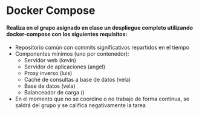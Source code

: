 # Docker Compose

#### Realiza en el grupo asignado en clase un despliegue completo utilizando docker-compose con los siguientes requisitos:

- Repositorio común con commits significativos repartidos en el tiempo
- Componentes mínimos (uno por contenedor):
  - Servidor web (kevin)
  - Servidor de aplicaciones (angel)
  - Proxy inverso (luis)
  - Caché de consultas a base de datos (vela)
  - Base de datos (vela)
  - Balanceador de carga ()
- En el momento que no se coordine o no trabaje de forma continua, se saldrá del grupo y se califica negativamente la tarea
